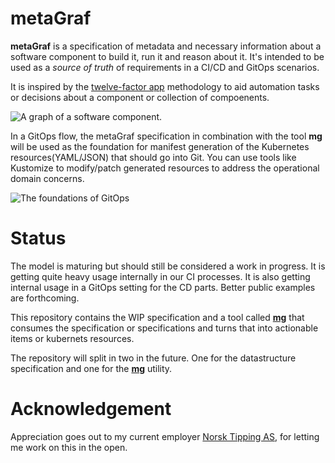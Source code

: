 # metaGraf

**metaGraf** is a specification of metadata and necessary information about a software component to build it, run it and reason about it. It's intended to be used as a *source of truth* of requirements in a CI/CD and GitOps scenarios.
 
It is inspired by the <a href="https://12factor.net">twelve-factor app</a> 
methodology to aid automation tasks or decisions about a component or collection of compoenents.  

<img src="https://github.com/laetho/metagraf/raw/master/docs/component.png" alt="A graph of a software component.">

In a GitOps flow, the metaGraf specification in combination with the tool **mg** will be used as the foundation for manifest generation of the Kubernetes resources(YAML/JSON) that should go into Git. You can use tools like Kustomize to modify/patch generated resources to address the operational domain concerns. 

<img src="https://github.com/laetho/metagraf/raw/master/docs/gitops.png" alt="The foundations of GitOps" style="margin-left:auto;margin-right:auto;">

# Status

The model is maturing but should still be considered a work in progress. It is getting quite heavy
usage internally in our CI processes. It is also getting internal usage in a GitOps setting for the 
CD parts. Better public examples are forthcoming.

This repository contains the WIP specification and a tool called **[mg](/docs/mg.md)**
that consumes the specification or specifications and turns that into
actionable items or kubernets resources.

The repository will split in two in the future. One for the datastructure specification
and one for the **[mg](/docs/mg.md)** utility.


# Acknowledgement

Appreciation goes out to my current employer <a href="https://www.norsk-tipping.no">Norsk Tipping AS</a>,
for letting me work on this in the open. 
